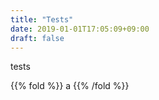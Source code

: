 ```yaml
---
title: "Tests"
date: 2019-01-01T17:05:09+09:00
draft: false
---
```


tests

{{% fold %}}
a
{{% /fold %}}
